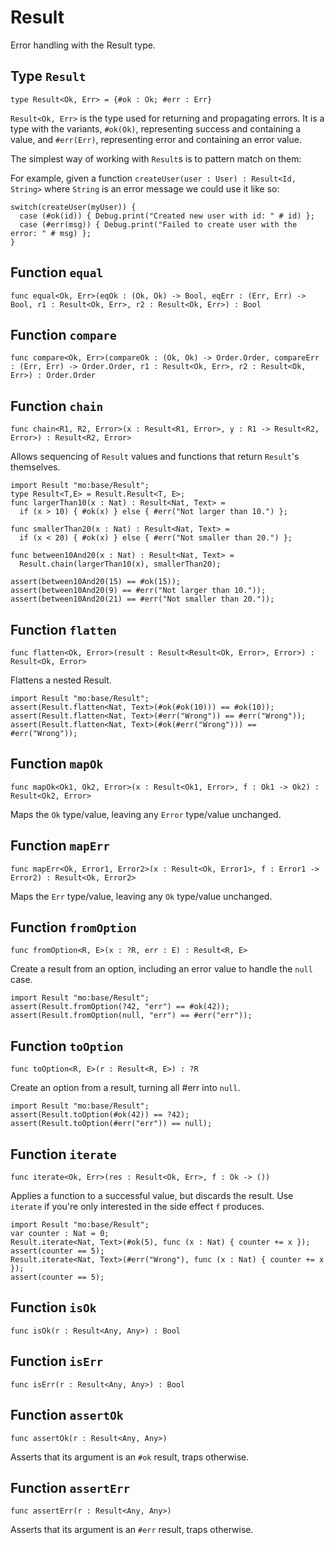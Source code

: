# Result
Error handling with the Result type.

## Type `Result`
``` motoko no-repl
type Result<Ok, Err> = {#ok : Ok; #err : Err}
```

`Result<Ok, Err>` is the type used for returning and propagating errors. It
is a type with the variants, `#ok(Ok)`, representing success and containing
a value, and `#err(Err)`, representing error and containing an error value.

The simplest way of working with `Result`s is to pattern match on them:

For example, given a function `createUser(user : User) : Result<Id, String>`
where `String` is an error message we could use it like so:
```motoko no-repl
switch(createUser(myUser)) {
  case (#ok(id)) { Debug.print("Created new user with id: " # id) };
  case (#err(msg)) { Debug.print("Failed to create user with the error: " # msg) };
}
```

## Function `equal`
``` motoko no-repl
func equal<Ok, Err>(eqOk : (Ok, Ok) -> Bool, eqErr : (Err, Err) -> Bool, r1 : Result<Ok, Err>, r2 : Result<Ok, Err>) : Bool
```


## Function `compare`
``` motoko no-repl
func compare<Ok, Err>(compareOk : (Ok, Ok) -> Order.Order, compareErr : (Err, Err) -> Order.Order, r1 : Result<Ok, Err>, r2 : Result<Ok, Err>) : Order.Order
```


## Function `chain`
``` motoko no-repl
func chain<R1, R2, Error>(x : Result<R1, Error>, y : R1 -> Result<R2, Error>) : Result<R2, Error>
```

Allows sequencing of `Result` values and functions that return
`Result`'s themselves.
```motoko
import Result "mo:base/Result";
type Result<T,E> = Result.Result<T, E>;
func largerThan10(x : Nat) : Result<Nat, Text> =
  if (x > 10) { #ok(x) } else { #err("Not larger than 10.") };

func smallerThan20(x : Nat) : Result<Nat, Text> =
  if (x < 20) { #ok(x) } else { #err("Not smaller than 20.") };

func between10And20(x : Nat) : Result<Nat, Text> =
  Result.chain(largerThan10(x), smallerThan20);

assert(between10And20(15) == #ok(15));
assert(between10And20(9) == #err("Not larger than 10."));
assert(between10And20(21) == #err("Not smaller than 20."));
```

## Function `flatten`
``` motoko no-repl
func flatten<Ok, Error>(result : Result<Result<Ok, Error>, Error>) : Result<Ok, Error>
```

Flattens a nested Result.

```motoko
import Result "mo:base/Result";
assert(Result.flatten<Nat, Text>(#ok(#ok(10))) == #ok(10));
assert(Result.flatten<Nat, Text>(#err("Wrong")) == #err("Wrong"));
assert(Result.flatten<Nat, Text>(#ok(#err("Wrong"))) == #err("Wrong"));
```

## Function `mapOk`
``` motoko no-repl
func mapOk<Ok1, Ok2, Error>(x : Result<Ok1, Error>, f : Ok1 -> Ok2) : Result<Ok2, Error>
```

Maps the `Ok` type/value, leaving any `Error` type/value unchanged.

## Function `mapErr`
``` motoko no-repl
func mapErr<Ok, Error1, Error2>(x : Result<Ok, Error1>, f : Error1 -> Error2) : Result<Ok, Error2>
```

Maps the `Err` type/value, leaving any `Ok` type/value unchanged.

## Function `fromOption`
``` motoko no-repl
func fromOption<R, E>(x : ?R, err : E) : Result<R, E>
```

Create a result from an option, including an error value to handle the `null` case.
```motoko
import Result "mo:base/Result";
assert(Result.fromOption(?42, "err") == #ok(42));
assert(Result.fromOption(null, "err") == #err("err"));
```

## Function `toOption`
``` motoko no-repl
func toOption<R, E>(r : Result<R, E>) : ?R
```

Create an option from a result, turning all #err into `null`.
```motoko
import Result "mo:base/Result";
assert(Result.toOption(#ok(42)) == ?42);
assert(Result.toOption(#err("err")) == null);
```

## Function `iterate`
``` motoko no-repl
func iterate<Ok, Err>(res : Result<Ok, Err>, f : Ok -> ())
```

Applies a function to a successful value, but discards the result. Use
`iterate` if you're only interested in the side effect `f` produces.

```motoko
import Result "mo:base/Result";
var counter : Nat = 0;
Result.iterate<Nat, Text>(#ok(5), func (x : Nat) { counter += x });
assert(counter == 5);
Result.iterate<Nat, Text>(#err("Wrong"), func (x : Nat) { counter += x });
assert(counter == 5);
```

## Function `isOk`
``` motoko no-repl
func isOk(r : Result<Any, Any>) : Bool
```


## Function `isErr`
``` motoko no-repl
func isErr(r : Result<Any, Any>) : Bool
```


## Function `assertOk`
``` motoko no-repl
func assertOk(r : Result<Any, Any>)
```

Asserts that its argument is an `#ok` result, traps otherwise.

## Function `assertErr`
``` motoko no-repl
func assertErr(r : Result<Any, Any>)
```

Asserts that its argument is an `#err` result, traps otherwise.
